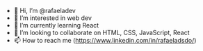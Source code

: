 - 👋 Hi, I’m @rafaeladev
- 👀 I’m interested in web dev
- 🌱 I’m currently learning React
- 💞️ I’m looking to collaborate on HTML, CSS, JavaScript, React
- 📫 How to reach me (https://www.linkedin.com/in/rafaeladsdo/)

<!---
rafaeladev/rafaeladev is a ✨ special ✨ repository because its `README.md` (this file) appears on your GitHub profile.
You can click the Preview link to take a look at your changes.
--->
